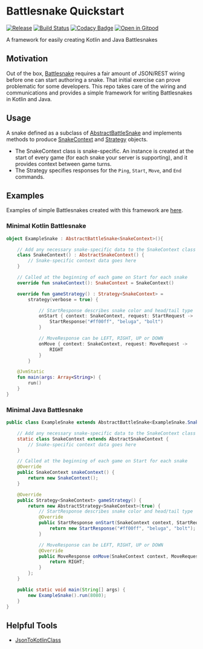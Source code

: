 # Battlesnake Quickstart 

[![Release](https://jitpack.io/v/pambrose/battlesnake-quickstart.svg)](https://jitpack.io/#pambrose/battlesnake-quickstart)
[![Build Status](https://travis-ci.org/pambrose/battlesnake-quickstart.svg?branch=master)](https://travis-ci.org/pambrose/battlesnake-quickstart)
[![Codacy Badge](https://api.codacy.com/project/badge/Grade/1abc3414ac6945ceae995618d66b45ba)](https://app.codacy.com/app/pambrose/battlesnake-quickstart?utm_source=github.com&utm_medium=referral&utm_content=pambrose/battlesnake-quickstart&utm_campaign=Badge_Grade_Dashboard)
[![Open in Gitpod](https://gitpod.io/button/open-in-gitpod.svg)](https://gitpod.io/#https://github.com/pambrose/battlesnake-quickstart)

A framework for easily creating Kotlin and Java Battlesnakes

## Motivation

Out of the box, [Battlesnake](https://battlesnake.io) requires a fair amount of JSON/REST wiring before one
can start authoring a snake. That initial exercise can prove problematic for some developers. 
This repo takes care of the wiring and communications and provides a simple framework for writing
Battlesnakes in Kotlin and Java.  

## Usage

A snake defined as a subclass of [AbstractBattleSnake](src/main/kotlin/io/battlesnake/core/AbstractBattleSnake.kt) and
implements methods to produce [SnakeContext](src/main/kotlin/io/battlesnake/core/AbstractSnakeContext.kt) 
and [Strategy](src/main/kotlin/io/battlesnake/core/Strategy.kt) objects. 

* The SnakeContext class is snake-specific. An instance is created at the start of every game (for each snake 
your server is supporting), and it provides context between game turns. 
* The Strategy specifies responses for the `Ping`, `Start`, `Move`, and `End` commands.

## Examples

Examples of simple Battlesnakes created with this framework are [here](https://github.com/pambrose/battlesnake-examples).

### Minimal Kotlin Battlesnake

```kotlin
object ExampleSnake : AbstractBattleSnake<SnakeContext>(){

    // Add any necessary snake-specific data to the SnakeContext class
    class SnakeContext() : AbstractSnakeContext() {
        // Snake-specific context data goes here
    }

    // Called at the beginning of each game on Start for each snake
    override fun snakeContext(): SnakeContext = SnakeContext()

    override fun gameStrategy() : Strategy<SnakeContext> =
        strategy(verbose = true) {

            // StartResponse describes snake color and head/tail type
            onStart { context: SnakeContext, request: StartRequest ->
                StartResponse("#ff00ff", "beluga", "bolt")
            }

            // MoveResponse can be LEFT, RIGHT, UP or DOWN
            onMove { context: SnakeContext, request: MoveRequest ->
                RIGHT
            }
        }

    @JvmStatic
    fun main(args: Array<String>) {
        run()
    }
}
```

### Minimal Java Battlesnake

```java
public class ExampleSnake extends AbstractBattleSnake<ExampleSnake.SnakeContext> {

    // Add any necessary snake-specific data to the SnakeContext class
    static class SnakeContext extends AbstractSnakeContext {
        // Snake-specific context data goes here
    }

    // Called at the beginning of each game on Start for each snake
    @Override
    public SnakeContext snakeContext() {
        return new SnakeContext();
    }

    @Override
    public Strategy<SnakeContext> gameStrategy() {
        return new AbstractStrategy<SnakeContext>(true) {
            // StartResponse describes snake color and head/tail type
            @Override
            public StartResponse onStart(SnakeContext context, StartRequest request) {
                return new StartResponse("#ff00ff", "beluga", "bolt");
            }

            // MoveResponse can be LEFT, RIGHT, UP or DOWN
            @Override
            public MoveResponse onMove(SnakeContext context, MoveRequest request) {
                return RIGHT;
            }
        };
    }

    public static void main(String[] args) {
        new ExampleSnake().run(8080);
    }
}
```

## Helpful Tools

* [JsonToKotlinClass](https://github.com/wuseal/JsonToKotlinClass)